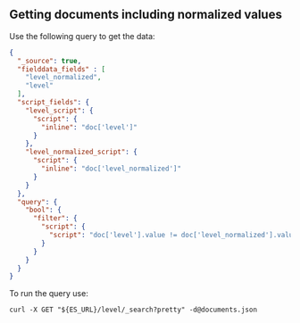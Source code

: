 ## Getting documents including normalized values

Use the following query to get the data:

````json
{
  "_source": true,
  "fielddata_fields" : [
    "level_normalized",
    "level"
  ],
  "script_fields": {
    "level_script": {
      "script": {
        "inline": "doc['level']"
      }
    },
    "level_normalized_script": {
      "script": {
        "inline": "doc['level_normalized']"
      }
    }
  },
  "query": {
    "bool": {
      "filter": {
        "script": {
          "script": "doc['level'].value != doc['level_normalized'].value"
        }
      }
    }
  }
}

````
To run the query use:

````shell
curl -X GET "${ES_URL}/level/_search?pretty" -d@documents.json
````
